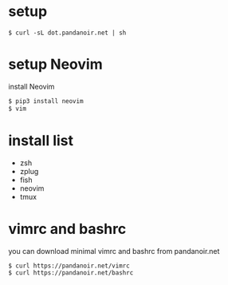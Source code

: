 # setup

```
$ curl -sL dot.pandanoir.net | sh
```

# setup Neovim

install Neovim

```sh
$ pip3 install neovim
$ vim
```

# install list

* zsh
* zplug
* fish
* neovim
* tmux

# vimrc and bashrc
you can download minimal vimrc and bashrc from pandanoir.net

```
$ curl https://pandanoir.net/vimrc
$ curl https://pandanoir.net/bashrc
```
